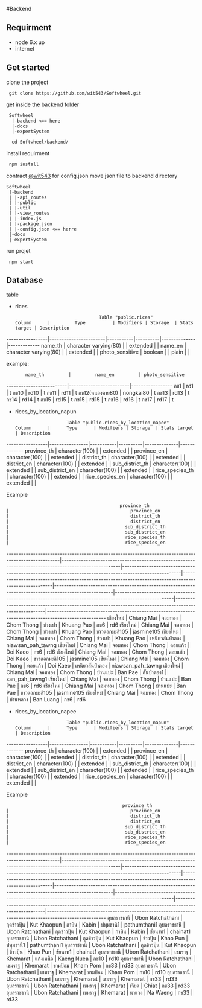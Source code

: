 #Backend

## Requirment
 - node 6.x up
 - internet
 
## Get started

 clone the project
```
 git clone https://github.com/wit543/Softwheel.git
```
 get inside the backend folder
```
 Softwheel
  |-backend <== here
  |-docs
  |-expertSystem
  
  cd Softwheel/backend/
```
 install requirment
 ```javascript
  npm install
 ```
 contract [@wit543]() for config.json
 move json file to backend directory
 ```
 Softwheel
  |-backend 
  | |-api_routes
  | |-public
  | |-util
  | |-view_routes
  | |-index.js
  | |-package.json
  | |-config.json <== herre
  |-docs
  |-expertSystem
```
 run projet
 ```
  npm start
 ```

## Database
 table
 - rices
   
                                      Table "public.rices"
       Column      |         Type          | Modifiers | Storage  | Stats target | Description
  -----------------|-----------------------|-----------|----------|--------------|-------------
   name_th         | character varying(80) |           | extended |              |
   name_en         | character varying(80) |           | extended |              |
   photo_sensitive | boolean               |           | plain    |              |
   
   example:
   
           name_th         |         name_en         | photo_sensitive
  -------------------------|-------------------------|-----------------
   กข1                     | rd1                     | t
   กข10                    | rd10                    | t
   กข11                    | rd11                    | t
   กข12(หนองคาย80)         | nongkai80               | t
   กข13                    | rd13                    | t
   กข14                    | rd14                    | t
   กข15                    | rd15                    | t
   กข15                    | rd15                    | t
   กข16                    | rd16                    | t
   กข17                    | rd17                    | t

 - rices_by_location_napun 
   
                          Table "public.rices_by_location_napee"
       Column      |      Type      | Modifiers | Storage  | Stats target | Description
  -----------------|----------------|-----------|----------|--------------|-------------
   province_th     | character(100) |           | extended |              |
   province_en     | character(100) |           | extended |              |
   district_th     | character(100) |           | extended |              |
   district_en     | character(100) |           | extended |              |
   sub_district_th | character(100) |           | extended |              |
   sub_district_en | character(100) |           | extended |              |
   rice_species_th | character(100) |           | extended |              |
   rice_species_en | character(100) |           | extended |              |

   Example
   
                                              province_th                                             |                                             province_en                                              |                                             district_th                                              |                                             district_en                                              |                                           sub_district_th                                            |                                           sub_district_en                                            |                                           rice_species_th                                            |                                           rice_species_en
   ----------------------------------------------------------------------------------------------------|------------------------------------------------------------------------------------------------------|------------------------------------------------------------------------------------------------------|------------------------------------------------------------------------------------------------------|------------------------------------------------------------------------------------------------------|------------------------------------------------------------------------------------------------------|------------------------------------------------------------------------------------------------------|------------------------------------------------------------------------------------------------------
   เชียงใหม่                                                                                            | Chiang Mai                                                                                           | จอมทอง                                                                                               | Chom Thong                                                                                           | ข่วงเปา                                                                                               | Khuang Pao                                                                                           | กข6                                                                                                  | rd6
   เชียงใหม่                                                                                            | Chiang Mai                                                                                           | จอมทอง                                                                                               | Chom Thong                                                                                           | ข่วงเปา                                                                                               | Khuang Pao                                                                                           | ขาวดอกมะลิ105                                                                                         | jasmine105
   เชียงใหม่                                                                                            | Chiang Mai                                                                                           | จอมทอง                                                                                               | Chom Thong                                                                                           | ข่วงเปา                                                                                               | Khuang Pao                                                                                           | เหนียวสันป่าตอง                                                                                         | niawsan_pah_tawng
   เชียงใหม่                                                                                            | Chiang Mai                                                                                           | จอมทอง                                                                                               | Chom Thong                                                                                           | ดอยแก้ว                                                                                               | Doi Kaeo                                                                                             | กข6                                                                                                  | rd6
   เชียงใหม่                                                                                            | Chiang Mai                                                                                           | จอมทอง                                                                                               | Chom Thong                                                                                           | ดอยแก้ว                                                                                               | Doi Kaeo                                                                                             | ขาวดอกมะลิ105                                                                                         | jasmine105
   เชียงใหม่                                                                                            | Chiang Mai                                                                                           | จอมทอง                                                                                               | Chom Thong                                                                                           | ดอยแก้ว                                                                                               | Doi Kaeo                                                                                             | เหนียวสันป่าตอง                                                                                         | niawsan_pah_tawng
   เชียงใหม่                                                                                            | Chiang Mai                                                                                           | จอมทอง                                                                                               | Chom Thong                                                                                           | บ้านแปะ                                                                                               | Ban Pae                                                                                              | สันป่าตอง1                                                                                             | san_pah_tawng1
   เชียงใหม่                                                                                            | Chiang Mai                                                                                           | จอมทอง                                                                                               | Chom Thong                                                                                           | บ้านแปะ                                                                                               | Ban Pae                                                                                              | กข6                                                                                                  | rd6
   เชียงใหม่                                                                                            | Chiang Mai                                                                                           | จอมทอง                                                                                               | Chom Thong                                                                                           | บ้านแปะ                                                                                               | Ban Pae                                                                                              | ขาวดอกมะลิ105                                                                                         | jasmine105
   เชียงใหม่                                                                                            | Chiang Mai                                                                                           | จอมทอง                                                                                               | Chom Thong                                                                                           | บ้านหลวง                                                                                              | Ban Luang                                                                                            | กข6                                                                                                                             | rd6

 - rices_by_location_napee
 
                          Table "public.rices_by_location_napun"
       Column      |      Type      | Modifiers | Storage  | Stats target | Description
  -----------------|----------------|-----------|----------|--------------|-------------
   province_th     | character(100) |           | extended |              |
   province_en     | character(100) |           | extended |              |
   district_th     | character(100) |           | extended |              |
   district_en     | character(100) |           | extended |              |
   sub_district_th | character(100) |           | extended |              |
   sub_district_en | character(100) |           | extended |              |
   rice_species_th | character(100) |           | extended |              |
   rice_species_en | character(100) |           | extended |              |
   
   Example
   
                                               province_th                                             |                                             province_en                                              |                                             district_th                                              |                                             district_en                                              |                                           sub_district_th                                            |                                           sub_district_en                                            |                                           rice_species_th                                            |                                           rice_species_en
   ----------------------------------------------------------------------------------------------------|------------------------------------------------------------------------------------------------------|------------------------------------------------------------------------------------------------------|------------------------------------------------------------------------------------------------------|------------------------------------------------------------------------------------------------------|------------------------------------------------------------------------------------------------------|------------------------------------------------------------------------------------------------------|------------------------------------------------------------------------------------------------------
    อุบลราชธานี                                                                                          | Ubon Ratchathani                                                                                     | กุดข้าวปุ้น                                                                                              | Kut Khaopun                                                                                          | กาบิน                                                                                                 | Kabin                                                                                                | ปทุมธานี1                                                                                              | pathumthani1
    อุบลราชธานี                                                                                          | Ubon Ratchathani                                                                                     | กุดข้าวปุ้น                                                                                              | Kut Khaopun                                                                                          | กาบิน                                                                                                 | Kabin                                                                                                | ชัยนาท1                                                                                               | chainat1
    อุบลราชธานี                                                                                          | Ubon Ratchathani                                                                                     | กุดข้าวปุ้น                                                                                              | Kut Khaopun                                                                                          | ข้าวปุ้น                                                                                                | Khao Pun                                                                                             | ปทุมธานี1                                                                                              | pathumthani1
    อุบลราชธานี                                                                                          | Ubon Ratchathani                                                                                     | กุดข้าวปุ้น                                                                                              | Kut Khaopun                                                                                          | ข้าวปุ้น                                                                                                | Khao Pun                                                                                             | ชัยนาท1                                                                                               | chainat1
    อุบลราชธานี                                                                                          | Ubon Ratchathani                                                                                     | เขมราฐ                                                                                               | Khemarat                                                                                             | แก้งเหนือ                                                                                              | Kaeng Nuea                                                                                           | กข10                                                                                                 | rd10
    อุบลราชธานี                                                                                          | Ubon Ratchathani                                                                                     | เขมราฐ                                                                                               | Khemarat                                                                                             | ขามป้อม                                                                                               | Kham Pom                                                                                             | กข33                                                                                                 | rd33
    อุบลราชธานี                                                                                          | Ubon Ratchathani                                                                                     | เขมราฐ                                                                                               | Khemarat                                                                                             | ขามป้อม                                                                                               | Kham Pom                                                                                             | กข10                                                                                                 | rd10
    อุบลราชธานี                                                                                          | Ubon Ratchathani                                                                                     | เขมราฐ                                                                                               | Khemarat                                                                                             | เขมราฐ                                                                                               | Khemarat                                                                                             | กข33                                                                                                 | rd33
    อุบลราชธานี                                                                                          | Ubon Ratchathani                                                                                     | เขมราฐ                                                                                               | Khemarat                                                                                             | เจียด                                                                                                 | Chiat                                                                                                | กข33                                                                                                 | rd33
    อุบลราชธานี                                                                                          | Ubon Ratchathani                                                                                     | เขมราฐ                                                                                               | Khemarat                                                                                             | นาแวง                                                                                                | Na Waeng                                                                                             | กข33                                                                                                 | rd33

